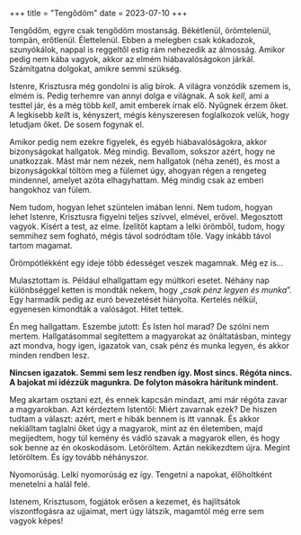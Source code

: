 +++
title = "Tengődöm"
date = 2023-07-10
+++

Tengődőm, egyre csak tengődöm mostanság.
Békétlenül, örömtelenül, tompán, erőtlenül.
Élettelenül.
Ebben a melegben csak kókadozok,
szunyókálok, nappal is reggeltől estig rám nehezedik az álmosság.
Amikor pedig nem kába vagyok,
akkor az elmém hiábavalóságokon járkál.
Számítgatna dolgokat,
amikre semmi szükség.

Istenre, Krisztusra
még gondolni is alig bírok.
A világra vonzódik szemem is, elmém is.
Pedig terhemre van annyi dolga e világnak.
A sok *kell*,
ami a testtel jár,
és a még több *kell*,
amit emberek írnak elő.
Nyűgnek érzem őket.
A legkisebb *kell*t is, kényszert,
mégis kényszeresen foglalkozok velük,
hogy letudjam őket.
De sosem fogynak el.

Amikor pedig nem ezekre figyelek,
és egyéb hiábavalóságokra,
akkor bizonyságokat hallgatok.
Még mindig.
Bevallom, sokszor azért, hogy ne unatkozzak.
Mást már nem nézek, nem hallgatok (néha zenét),
és most a bizonyságokkal töltöm meg a fülemet úgy,
ahogyan régen a rengeteg mindennel,
amelyet azóta elhagyhattam.
Még mindig csak az emberi hangokhoz van fülem.

Nem tudom, hogyan lehet szüntelen imában lenni.
Nem tudom, hogyan lehet Istenre, Krisztusra figyelni
teljes szívvel, elmével, erővel.
Megosztott vagyok.
Kísért a test, az elme.
Ízelítőt kaptam a lelki örömből,
tudom, hogy semmihez sem fogható,
mégis távol sodródtam tőle.
Vagy inkább távol tartom magamat.

Örömpótlékként egy ideje
több édességet veszek magamnak.
Még ez is…

Mulasztottam is.
Például elhallgattam egy múltkori esetet.
Néhány nap különbséggel ketten is mondták nekem,
hogy „*csak pénz legyen és munka*”.
Egy harmadik pedig az euró bevezetését hiányolta.
Kertelés nélkül, egyenesen kimondták a valóságot.
Hitet tettek.

Én meg hallgattam.
Eszembe jutott: És Isten hol marad?
De szólni nem mertem.
Hallgatásommal segítettem a magyarokat
az önáltatásban,
mintegy azt mondva,
hogy igen, igazatok van,
csak pénz és munka legyen,
és akkor minden rendben lesz.

**Nincsen igazatok.
Semmi sem lesz rendben így.
Most sincs.
Régóta nincs.
A bajokat mi idézzük magunkra.
De folyton másokra hárítunk mindent.**

Meg akartam osztani ezt,
és ennek kapcsán mindazt,
ami már régóta zavar a magyarokban.
Azt kérdeztem Istentől: Miért zavarnak ezek?
De hiszen tudtam a választ:
azért, mert e hibák bennem is itt vannak.
És akkor nekiálltam taglalni őket úgy a magyarok,
mint az én életemben,
majd megijedtem,
hogy túl kemény és vádló szavak a magyarok ellen,
és hogy sok benne az én okoskodásom.
Letöröltem.
Aztán nekikezdtem újra.
Megint letöröltem.
És így tovább néhányszor.

Nyomorúság.
Lelki nyomorúság ez így.
Tengetni a napokat,
élőholtként menetelni a halál felé.

Istenem, Krisztusom,
fogjátok erősen a kezemet,
és hajlítsátok viszontfogásra az ujjaimat,
mert úgy látszik, magamtól még erre sem vagyok képes!
